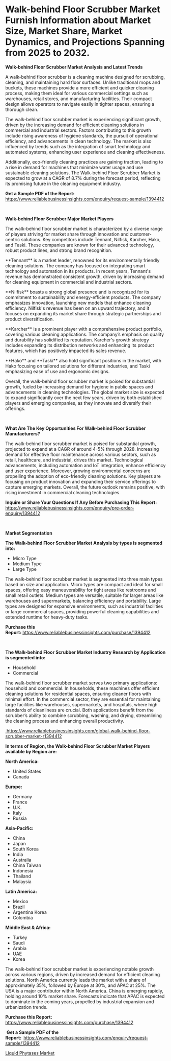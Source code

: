 <p><h1>Walk-behind Floor Scrubber Market Furnish Information about Market Size, Market Share, Market Dynamics, and Projections Spanning from 2025 to 2032.</h1></p><p><strong>Walk-behind Floor Scrubber Market Analysis and Latest Trends</strong></p>
<p><p>A walk-behind floor scrubber is a cleaning machine designed for scrubbing, cleaning, and maintaining hard floor surfaces. Unlike traditional mops and buckets, these machines provide a more efficient and quicker cleaning process, making them ideal for various commercial settings such as warehouses, retail stores, and manufacturing facilities. Their compact design allows operators to navigate easily in tighter spaces, ensuring a thorough clean.</p><p>The walk-behind floor scrubber market is experiencing significant growth, driven by the increasing demand for efficient cleaning solutions in commercial and industrial sectors. Factors contributing to this growth include rising awareness of hygiene standards, the pursuit of operational efficiency, and advancements in clean technology. The market is also influenced by trends such as the integration of smart technology and automated systems, enhancing user experience and cleaning effectiveness.</p><p>Additionally, eco-friendly cleaning practices are gaining traction, leading to a rise in demand for machines that minimize water usage and use sustainable cleaning solutions. The Walk-behind Floor Scrubber Market is expected to grow at a CAGR of 8.7% during the forecast period, reflecting its promising future in the cleaning equipment industry.</p></p>
<p><strong>Get a Sample PDF of the Report:&nbsp;</strong> <a href="https://www.reliablebusinessinsights.com/enquiry/request-sample/1394412?utm_campaign=2306&utm_medium=2&utm_source=Github&utm_content=ia&utm_term=22032025&utm_id=walk-behind-floor-scrubber">https://www.reliablebusinessinsights.com/enquiry/request-sample/1394412</a></p>
<p>&nbsp;</p>
<p><strong>Walk-behind Floor Scrubber Major Market Players</strong></p>
<p><p>The walk-behind floor scrubber market is characterized by a diverse range of players striving for market share through innovation and customer-centric solutions. Key competitors include Tennant, Nilfisk, Karcher, Hako, and Taski. These companies are known for their advanced technology, robust product lines, and strong brand recognition.</p><p>**Tennant** is a market leader, renowned for its environmentally friendly cleaning solutions. The company has focused on integrating smart technology and automation in its products. In recent years, Tennant's revenue has demonstrated consistent growth, driven by increasing demand for cleaning equipment in commercial and industrial sectors. </p><p>**Nilfisk** boasts a strong global presence and is recognized for its commitment to sustainability and energy-efficient products. The company emphasizes innovation, launching new models that enhance cleaning efficiency. Nilfisk's revenue has been on an upward trajectory, and it focuses on expanding its market share through strategic partnerships and product diversification.</p><p>**Karcher** is a prominent player with a comprehensive product portfolio, covering various cleaning applications. The company’s emphasis on quality and durability has solidified its reputation. Karcher's growth strategy includes expanding its distribution networks and enhancing its product features, which has positively impacted its sales revenue.</p><p>**Hako** and **Taski** also hold significant positions in the market, with Hako focusing on tailored solutions for different industries, and Taski emphasizing ease of use and ergonomic designs.</p><p>Overall, the walk-behind floor scrubber market is poised for substantial growth, fueled by increasing demand for hygiene in public spaces and advancements in cleaning technologies. The global market size is expected to expand significantly over the next few years, driven by both established players and emerging companies, as they innovate and diversify their offerings.</p></p>
<p>&nbsp;</p>
<p><strong>What Are The Key Opportunities For Walk-behind Floor Scrubber Manufacturers?</strong></p>
<p><p>The walk-behind floor scrubber market is poised for substantial growth, projected to expand at a CAGR of around 4-5% through 2028. Increasing demand for effective floor maintenance across various sectors, such as retail, healthcare, and industrial, drives this market. Technological advancements, including automation and IoT integration, enhance efficiency and user experience. Moreover, growing environmental concerns are propelling the adoption of eco-friendly cleaning solutions. Key players are focusing on product innovation and expanding their service offerings to capture emerging markets. Overall, the future outlook remains positive, with rising investment in commercial cleaning technologies.</p></p>
<p><strong>Inquire or Share Your Questions If Any Before Purchasing This Report:</strong> <a href="https://www.reliablebusinessinsights.com/enquiry/pre-order-enquiry/1394412?utm_campaign=2306&utm_medium=2&utm_source=Github&utm_content=ia&utm_term=22032025&utm_id=walk-behind-floor-scrubber">https://www.reliablebusinessinsights.com/enquiry/pre-order-enquiry/1394412</a></p>
<p>&nbsp;</p>
<p><strong>Market Segmentation</strong></p>
<p><strong>The Walk-behind Floor Scrubber Market Analysis by types is segmented into:</strong></p>
<p><ul><li>Micro Type</li><li>Medium Type</li><li>Large Type</li></ul></p>
<p><p>The walk-behind floor scrubber market is segmented into three main types based on size and application. Micro types are compact and ideal for small spaces, offering easy maneuverability for tight areas like restrooms and small retail outlets. Medium types are versatile, suitable for larger areas like warehouses and supermarkets, balancing efficiency and portability. Large types are designed for expansive environments, such as industrial facilities or large commercial spaces, providing powerful cleaning capabilities and extended runtime for heavy-duty tasks.</p></p>
<p><strong>Purchase this Report:&nbsp;</strong><a href="https://www.reliablebusinessinsights.com/purchase/1394412?utm_campaign=2306&utm_medium=2&utm_source=Github&utm_content=ia&utm_term=22032025&utm_id=walk-behind-floor-scrubber">https://www.reliablebusinessinsights.com/purchase/1394412</a></p>
<p>&nbsp;</p>
<p><strong>The Walk-behind Floor Scrubber Market Industry Research by Application is segmented into:</strong></p>
<p><ul><li>Household</li><li>Commercial</li></ul></p>
<p><p>The walk-behind floor scrubber market serves two primary applications: household and commercial. In households, these machines offer efficient cleaning solutions for residential spaces, ensuring cleaner floors with minimal effort. In the commercial sector, they are essential for maintaining large facilities like warehouses, supermarkets, and hospitals, where high standards of cleanliness are crucial. Both applications benefit from the scrubber’s ability to combine scrubbing, washing, and drying, streamlining the cleaning process and enhancing overall productivity.</p></p>
<p><a href="https://www.reliablebusinessinsights.com/global-walk-behind-floor-scrubber-market-r1394412?utm_campaign=2306&utm_medium=2&utm_source=Github&utm_content=ia&utm_term=22032025&utm_id=walk-behind-floor-scrubber">&nbsp;https://www.reliablebusinessinsights.com/global-walk-behind-floor-scrubber-market-r1394412</a></p>
<p><strong>In terms of Region, the Walk-behind Floor Scrubber Market Players available by Region are:</strong></p>
<p>
    <p> <strong> North America: </strong>
        <ul>
            <li>United States</li>
            <li>Canada</li>
        </ul>
        </p> 
    <p> <strong> Europe: </strong>
        <ul>
            <li>Germany</li>
            <li>France</li>
            <li>U.K.</li>
            <li>Italy</li>
            <li>Russia</li>
        </ul>
        </p> 
    <p> <strong> Asia-Pacific: </strong>
        <ul>
            <li>China</li>
            <li>Japan</li>
            <li>South Korea</li>
            <li>India</li>
            <li>Australia</li>
            <li>China Taiwan</li>
            <li>Indonesia</li>
            <li>Thailand</li>
            <li>Malaysia</li>
        </ul>
        </p> 
    <p> <strong> Latin America: </strong>
        <ul>
            <li>Mexico</li>
            <li>Brazil</li>
            <li>Argentina Korea</li>
            <li>Colombia</li>
        </ul>
        </p> 
    <p> <strong> Middle East & Africa: </strong>
        <ul>
            <li>Turkey</li>
            <li>Saudi</li>
            <li>Arabia</li>
            <li>UAE</li>
            <li>Korea</li>
        </ul>
    </p>
    </p>
<p><p>The walk-behind floor scrubber market is experiencing notable growth across various regions, driven by increased demand for efficient cleaning solutions. North America currently leads the market with a share of approximately 35%, followed by Europe at 30%, and APAC at 25%. The USA is a major contributor within North America. China is emerging rapidly, holding around 10% market share. Forecasts indicate that APAC is expected to dominate in the coming years, propelled by industrial expansion and urbanization trends.</p></p>
<p><strong>Purchase this Report: </strong><a href="https://www.reliablebusinessinsights.com/purchase/1394412?utm_campaign=2306&utm_medium=2&utm_source=Github&utm_content=ia&utm_term=22032025&utm_id=walk-behind-floor-scrubber">https://www.reliablebusinessinsights.com/purchase/1394412</a></p>
<p>&nbsp;<strong>Get a Sample PDF of the Report:&nbsp;&nbsp;</strong><a href="https://www.reliablebusinessinsights.com/enquiry/request-sample/1394412?utm_campaign=2306&utm_medium=2&utm_source=Github&utm_content=ia&utm_term=22032025&utm_id=walk-behind-floor-scrubber">https://www.reliablebusinessinsights.com/enquiry/request-sample/1394412</a></p>
<p><strong></strong></p>
<p><p><a href="https://github.com/comasnickie/Market-Research-Report-List-1/blob/main/liquid-phytases-market.md?utm_campaign=2306&utm_medium=2&utm_source=Github&utm_content=ia&utm_term=22032025&utm_id=walk-behind-floor-scrubber">Liquid Phytases Market</a></p></p>